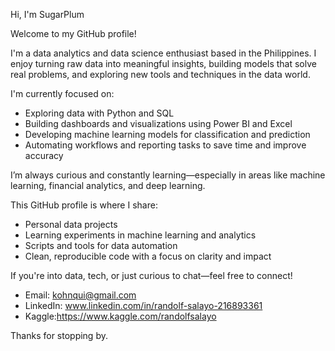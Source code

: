 Hi, I'm SugarPlum

Welcome to my GitHub profile!

I'm a data analytics and data science enthusiast based in the Philippines. I enjoy turning raw data into meaningful insights, building models that solve real problems, and exploring new tools and techniques in the data world.

I'm currently focused on:

- Exploring data with Python and SQL
- Building dashboards and visualizations using Power BI and Excel
- Developing machine learning models for classification and prediction
- Automating workflows and reporting tasks to save time and improve accuracy

I’m always curious and constantly learning—especially in areas like machine learning, financial analytics, and deep learning.

This GitHub profile is where I share:

- Personal data projects
- Learning experiments in machine learning and analytics
- Scripts and tools for data automation
- Clean, reproducible code with a focus on clarity and impact

If you're into data, tech, or just curious to chat—feel free to connect!

- Email: kohnqui@gmail.com 
- LinkedIn: www.linkedin.com/in/randolf-salayo-216893361
- Kaggle:https://www.kaggle.com/randolfsalayo

Thanks for stopping by.

